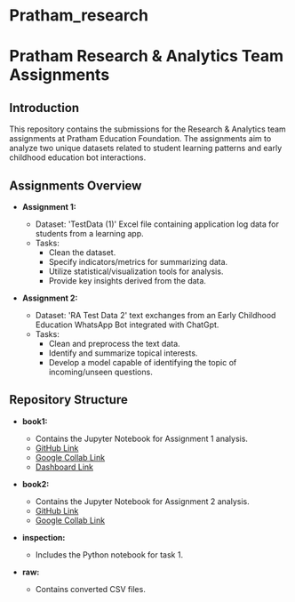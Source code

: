 # Pratham_research

# Pratham Research & Analytics Team Assignments

## Introduction
This repository contains the submissions for the Research & Analytics team assignments at Pratham Education Foundation. The assignments aim to analyze two unique datasets related to student learning patterns and early childhood education bot interactions.

## Assignments Overview
- **Assignment 1:**
  - Dataset: 'TestData (1)' Excel file containing application log data for students from a learning app.
  - Tasks:
    - Clean the dataset.
    - Specify indicators/metrics for summarizing data.
    - Utilize statistical/visualization tools for analysis.
    - Provide key insights derived from the data.

- **Assignment 2:**
  - Dataset: 'RA Test Data 2' text exchanges from an Early Childhood Education WhatsApp Bot integrated with ChatGpt.
  - Tasks:
    - Clean and preprocess the text data.
    - Identify and summarize topical interests.
    - Develop a model capable of identifying the topic of incoming/unseen questions.

## Repository Structure
- **book1:**
  - Contains the Jupyter Notebook for Assignment 1 analysis.
  - [GitHub Link](https://github.com/aps0611/pratham_research/blob/7222e1fdb99c1d0870eab30e0ce248a38847a8e5/book1/book1.ipynb)
  - [Google Collab Link](https://colab.research.google.com/drive/1TJ7e7382k45PZylOzogEB5EzNCHoisEN?usp=sharing)
  - [Dashboard Link](https://lookerstudio.google.com/reporting/338e8476-c976-45da-b360-5efddf4e5355/page/hsjpD)

- **book2:**
  - Contains the Jupyter Notebook for Assignment 2 analysis.
  - [GitHub Link](https://github.com/aps0611/pratham_research/blob/7222e1fdb99c1d0870eab30e0ce248a38847a8e5/book2/book2.ipynb)
  - [Google Collab Link](https://colab.research.google.com/drive/1fzXnIDzNpSw2l71xmmkUyiu5K03iiLOA?usp=sharing)

- **inspection:**
  - Includes the Python notebook for task 1.

- **raw:**
  - Contains converted CSV files.
